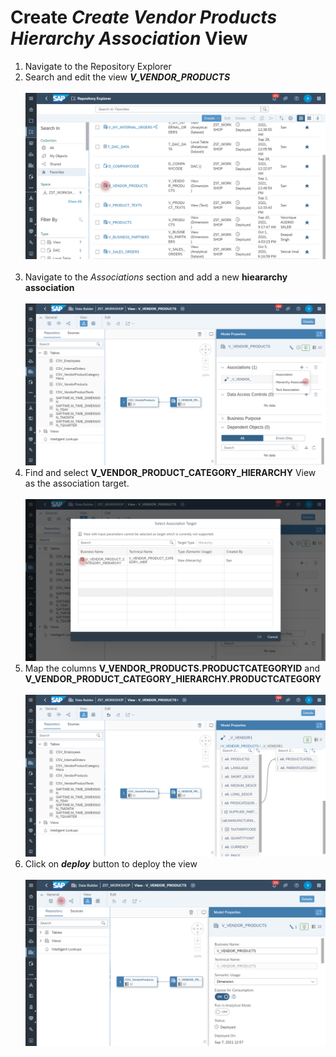 # Create <i>Create Vendor Products Hierarchy Association</i> View

1. Navigate to the Repository Explorer
2. Search and edit the view _**V_VENDOR_PRODUCTS**_
  <br><br>![](../images/create_vendor_products_hierarchy_association_01.png)<br><br>
 8.  Navigate to the <i>Associations</i> section and add a new <b>hieararchy association</b>
  <br><br>![](../images/create_vendor_products_hierarchy_association_02.png)
 9. Find and select <b>V_VENDOR_PRODUCT_CATEGORY_HIERARCHY</b> View as the association target.
  <br><br>![](../images/create_vendor_products_hierarchy_association_03.png)
 10. Map the columns <b>V_VENDOR_PRODUCTS.PRODUCTCATEGORYID</b> and <b>V_VENDOR_PRODUCT_CATEGORY_HIERARCHY.PRODUCTCATEGORY</b>
  <br><br>![](../images/create_vendor_products_hierarchy_association_04.png)
 12. Click on <b><i>deploy</i></b> button to deploy the view
  <br><br>![](../images/create_vendor_products_hierarchy_association_06.png)
